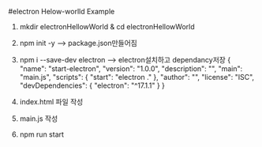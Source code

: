 #electron Helow-worlld Example

1. mkdir electronHellowWorld & cd electronHellowWorld

2. npm init -y                     --> package.json만들어짐
3. npm i --save-dev electron       --> electron설치하고 dependancy저장
{
    "name": "start-electron",
    "version": "1.0.0",
    "description": "",
    "main": "main.js",
    "scripts": {
      "start": "electron ."
    },
    "author": "",
    "license": "ISC",
    "devDependencies": {
      "electron": "^17.1.1"
    }
  }

4. index.html 파일 작성
5. main.js  작성

6. npm run start
